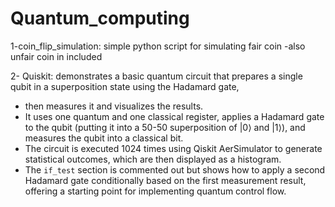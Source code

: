 # Quantum_computing
1-coin_flip_simulation: simple python script for simulating fair coin 
-also unfair coin in included

2- Quiskit: 
demonstrates a basic quantum circuit that prepares a single qubit in a superposition state using the Hadamard gate, 
* then measures it and visualizes the results. 
* It uses one quantum and one classical register, applies a Hadamard gate to the qubit (putting it into a 50-50 superposition of |0⟩ and |1⟩), and measures the qubit into a classical bit. 
* The circuit is executed 1024 times using Qiskit AerSimulator to generate statistical outcomes, which are then displayed as a histogram.
*  The `if_test` section is commented out but shows how to apply a second Hadamard gate conditionally based on the first measurement result, offering a starting point for implementing quantum control flow.

